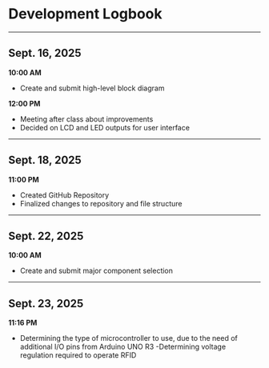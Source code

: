 # Development Logbook

---

## Sept. 16, 2025

**10:00 AM** 
- Create and submit high-level block diagram
  
**12:00 PM** 
- Meeting after class about improvements
- Decided on LCD and LED outputs for user interface

---

## Sept. 18, 2025

**11:00 PM** 
- Created GitHub Repository
- Finalized changes to repository and file structure

---

## Sept. 22, 2025
**10:00 AM**
- Create and submit major component selection
  
---
## Sept. 23, 2025 

**11:16 PM** 
- Determining the type of microcontroller to use, due to the need of additional I/O pins from Arduino UNO R3
-Determining voltage regulation required to operate RFID

